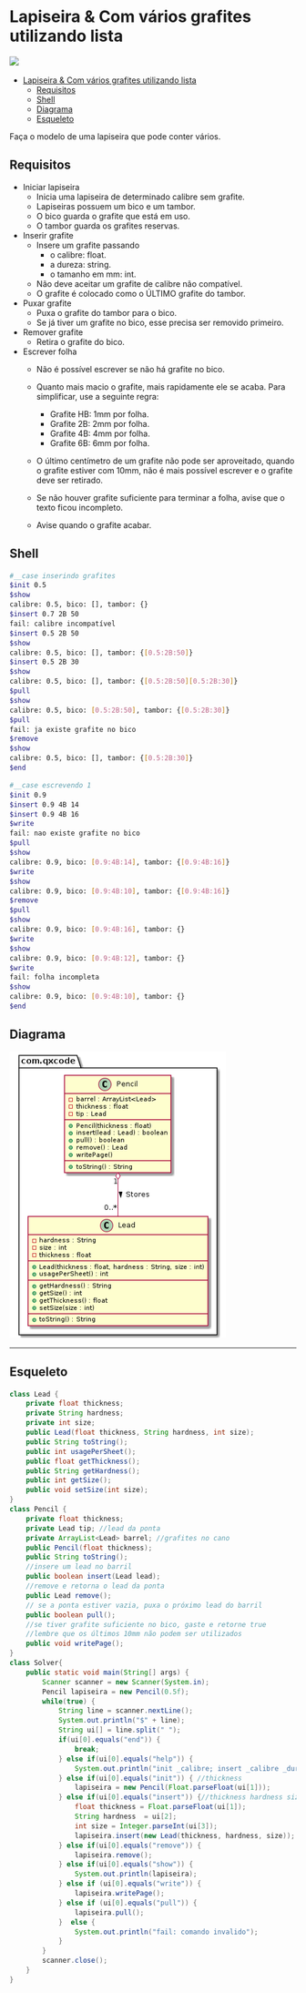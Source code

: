 # Lapiseira & Com vários grafites utilizando lista
![](figura.jpg)

<!--TOC_BEGIN-->
- [Lapiseira & Com vários grafites utilizando lista](#lapiseira--com-vários-grafites-utilizando-lista)
  - [Requisitos](#requisitos)
  - [Shell](#shell)
  - [Diagrama](#diagrama)
  - [Esqueleto](#esqueleto)
<!--TOC_END-->

Faça o modelo de uma lapiseira que pode conter vários.

## Requisitos
- Iniciar lapiseira
    - Inicia uma lapiseira de determinado calibre sem grafite.
    - Lapiseiras possuem um bico e um tambor.
    - O bico guarda o grafite que está em uso. 
    - O tambor guarda os grafites reservas.
- Inserir grafite
    - Insere um grafite passando
        - o calibre: float.
        - a dureza: string.
        - o tamanho em mm: int.
    - Não deve aceitar um grafite de calibre não compatível.
    - O grafite é colocado como o ÚLTIMO grafite do tambor.
- Puxar grafite
    - Puxa o grafite do tambor para o bico.
    - Se já tiver um grafite no bico, esse precisa ser removido primeiro.
- Remover grafite
    - Retira o grafite do bico.
- Escrever folha
    - Não é possível escrever se não há grafite no bico.
    - Quanto mais macio o grafite, mais rapidamente ele se acaba. Para simplificar, use a seguinte regra:
        - Grafite HB: 1mm por folha.
        - Grafite 2B: 2mm por folha.
        - Grafite 4B: 4mm por folha.
        - Grafite 6B: 6mm por folha.
        
    - O último centímetro de um grafite não pode ser aproveitado, quando o grafite estiver com 10mm, não é mais possível escrever e o grafite deve ser retirado.
    - Se não houver grafite suficiente para terminar a folha, avise que o texto ficou incompleto.
    - Avise quando o grafite acabar.


## Shell

```bash
#__case inserindo grafites
$init 0.5
$show
calibre: 0.5, bico: [], tambor: {}
$insert 0.7 2B 50
fail: calibre incompatível
$insert 0.5 2B 50
$show
calibre: 0.5, bico: [], tambor: {[0.5:2B:50]}
$insert 0.5 2B 30
$show
calibre: 0.5, bico: [], tambor: {[0.5:2B:50][0.5:2B:30]}
$pull
$show
calibre: 0.5, bico: [0.5:2B:50], tambor: {[0.5:2B:30]}
$pull
fail: ja existe grafite no bico
$remove
$show
calibre: 0.5, bico: [], tambor: {[0.5:2B:30]}
$end
```


```bash
#__case escrevendo 1
$init 0.9
$insert 0.9 4B 14
$insert 0.9 4B 16
$write
fail: nao existe grafite no bico
$pull
$show
calibre: 0.9, bico: [0.9:4B:14], tambor: {[0.9:4B:16]}
$write
$show
calibre: 0.9, bico: [0.9:4B:10], tambor: {[0.9:4B:16]}
$remove
$pull
$show
calibre: 0.9, bico: [0.9:4B:16], tambor: {}
$write
$show
calibre: 0.9, bico: [0.9:4B:12], tambor: {}
$write
fail: folha incompleta
$show
calibre: 0.9, bico: [0.9:4B:10], tambor: {}
$end
```


## Diagrama

![](diagrama.png)


***
## Esqueleto

<!--FILTER Solver.java java-->
```java
class Lead {
    private float thickness;
    private String hardness;
    private int size;
    public Lead(float thickness, String hardness, int size);
    public String toString();
    public int usagePerSheet();
    public float getThickness();
    public String getHardness();
    public int getSize();
    public void setSize(int size);
}
class Pencil {
    private float thickness;
    private Lead tip; //lead da ponta
    private ArrayList<Lead> barrel; //grafites no cano
    public Pencil(float thickness);
    public String toString();
    //insere um lead no barril
    public boolean insert(Lead lead);
    //remove e retorna o lead da ponta
    public Lead remove();
    // se a ponta estiver vazia, puxa o próximo lead do barril
    public boolean pull();
    //se tiver grafite suficiente no bico, gaste e retorne true
    //lembre que os últimos 10mm não podem ser utilizados
    public void writePage();
}
class Solver{
    public static void main(String[] args) {
        Scanner scanner = new Scanner(System.in);
        Pencil lapiseira = new Pencil(0.5f);
        while(true) {
            String line = scanner.nextLine();
            System.out.println("$" + line);
            String ui[] = line.split(" ");
            if(ui[0].equals("end")) {
                break;
            } else if(ui[0].equals("help")) {
                System.out.println("init _calibre; insert _calibre _dureza _tamanho; remove; writePage _folhas");
            } else if(ui[0].equals("init")) { //thickness
                lapiseira = new Pencil(Float.parseFloat(ui[1]));
            } else if(ui[0].equals("insert")) {//thickness hardness size
                float thickness = Float.parseFloat(ui[1]);
                String hardness  = ui[2];
                int size = Integer.parseInt(ui[3]);
                lapiseira.insert(new Lead(thickness, hardness, size));
            } else if(ui[0].equals("remove")) {
                lapiseira.remove();
            } else if(ui[0].equals("show")) {
                System.out.println(lapiseira);
            } else if (ui[0].equals("write")) {
                lapiseira.writePage();
            } else if (ui[0].equals("pull")) {
                lapiseira.pull();
            }  else {
                System.out.println("fail: comando invalido");
            }
        }
        scanner.close();
    }
}
```
<!--FILTER_END-->